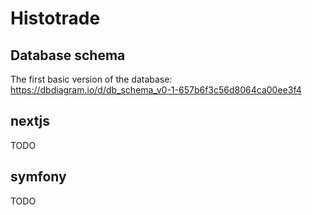 # Histotrade

## Database schema

The first basic version of the database:
https://dbdiagram.io/d/db_schema_v0-1-657b6f3c56d8064ca00ee3f4

## nextjs

TODO

## symfony

TODO
